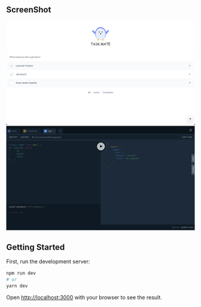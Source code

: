 ## ScreenShot
![images](https://github.com/YunDobi/TasksApp/blob/main/public/main%20screen.png)
![images](https://github.com/YunDobi/TasksApp/blob/main/public/GraphQL%20SC.png)

## Getting Started

First, run the development server:

```bash
npm run dev
# or
yarn dev
```

Open [http://localhost:3000](http://localhost:3000) with your browser to see the result.
